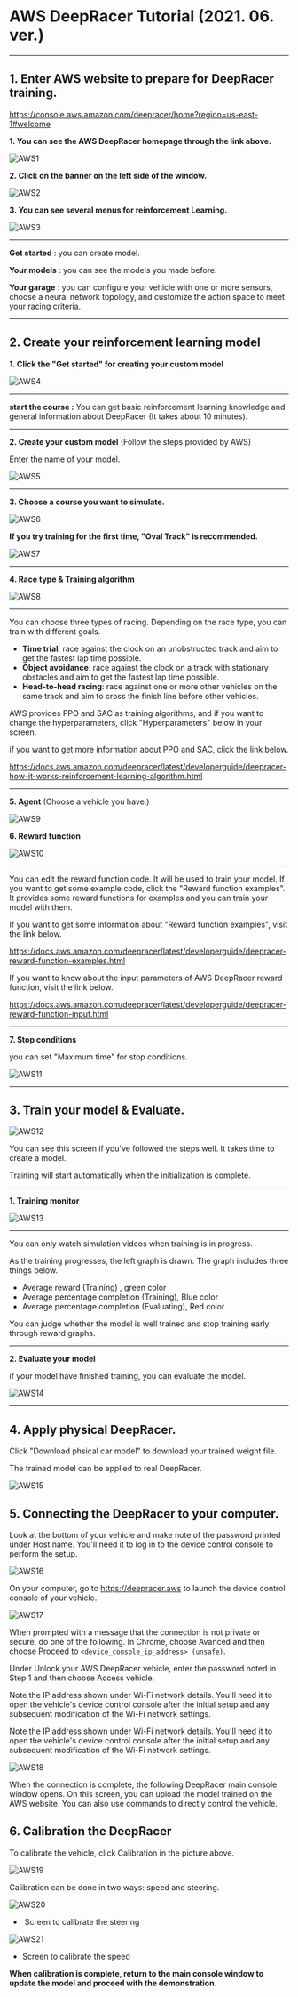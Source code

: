 # AWS DeepRacer Tutorial (2021. 06. ver.)

---

## 1. Enter AWS website to prepare for DeepRacer training.

https://console.aws.amazon.com/deepracer/home?region=us-east-1#welcome

**1. You can see the AWS DeepRacer homepage through the link above.**

![AWS1](https://user-images.githubusercontent.com/84532778/130181439-60155ace-bd4b-4193-94e1-35f66ae7dd3b.png)



**2. Click on the banner on the left side of the window.**

![AWS2](https://user-images.githubusercontent.com/84532778/130181442-dc9a6026-7e68-44cc-95b8-f75968115d10.png)



**3. You can see several menus for reinforcement Learning.**

![AWS3](https://user-images.githubusercontent.com/84532778/130181443-ec35d252-9dfc-4ba3-bf39-e456ade34e01.png)

---

**Get started** : you can create model.

**Your models** : you can see the models you made before.

**Your garage** : you can configure your vehicle with one or more sensors, choose a neural 			            network topology, and customize the action space to meet your racing criteria.

---



## 2. Create your reinforcement learning model

**1. Click the "Get started" for creating your custom model**

![AWS4](https://user-images.githubusercontent.com/84532778/130181447-5304b422-02c1-4eed-bc6b-76a0fb3f57c1.png)

---

**start the course :** You can get basic reinforcement learning knowledge and general 							      information about DeepRacer (It takes about 10 minutes).

---



**2. Create your custom model** (Follow the steps provided by AWS)

Enter the name of your model.

![AWS5](https://user-images.githubusercontent.com/84532778/130181448-848b9d99-9425-475d-ae9a-92452e0f82c2.png)

---



**3. Choose a course you want to simulate.**

![AWS6](https://user-images.githubusercontent.com/84532778/130181451-4eb4dec6-2f99-4f9c-86ca-71cebedf4916.png)

**If you try training for the first time, "Oval Track" is recommended.**

![AWS7](https://user-images.githubusercontent.com/84532778/130181452-6cb8ebdf-24df-4936-89f5-6551d1b08c87.png)

---



**4. Race type & Training algorithm**

![AWS8](https://user-images.githubusercontent.com/84532778/130181454-8e054d7b-adfd-47aa-9bf3-bd9b42a78c13.png)

___

You can choose three types of racing. Depending on the race type, you can train with different goals. 

- **Time trial**: race against the clock on an unobstructed track and aim to get the fastest lap time possible.
- **Object avoidance**: race against the clock on a track with stationary obstacles and aim to get the fastest lap time possible.
- **Head-to-head racing**: race against one or more other vehicles on the same track and aim to cross the finish line before other vehicles.

AWS provides PPO and SAC as training algorithms, and if you want to change the hyperparameters, click "Hyperparameters" below in your screen.

if you want to get more information about PPO and SAC, click the link below.

https://docs.aws.amazon.com/deepracer/latest/developerguide/deepracer-how-it-works-reinforcement-learning-algorithm.html

---



**5. Agent** (Choose a vehicle you have.)

![AWS9](https://user-images.githubusercontent.com/84532778/130181457-cdf6d1af-8743-4788-a7bb-b87929431b9e.png)



**6. Reward function**

![AWS10](https://user-images.githubusercontent.com/84532778/130181460-e54c04c8-c31c-4844-abb0-50f297732a01.png)

---

You can edit the reward function code. It will be used to train your model.  If you want to get some example code, click the "Reward function examples". It provides some reward functions for examples and you can train your model with them.

If you want to get some information about "Reward function examples", visit the link below.

https://docs.aws.amazon.com/deepracer/latest/developerguide/deepracer-reward-function-examples.html

If you want to know about the input parameters of AWS DeepRacer reward function, visit the link below.

https://docs.aws.amazon.com/deepracer/latest/developerguide/deepracer-reward-function-input.html

---



**7. Stop conditions**

you can set "Maximum time" for stop conditions.

![AWS11](https://user-images.githubusercontent.com/84532778/130181462-5582e724-8134-415b-a590-2176eb540117.png)

---



## 3. Train your model & Evaluate.

![AWS12](https://user-images.githubusercontent.com/84532778/130181463-ae690abc-5868-4914-be80-c16554f518a9.png)

You can see this screen if you've followed the steps well. It takes time to create a model.

Training will start automatically when the initialization is complete.

---



**1. Training monitor**

![AWS13](https://user-images.githubusercontent.com/84532778/130181466-39187499-d0d1-473b-8c8e-ff2930f7caee.png)

---

You can only watch simulation videos when training is in progress.

As the training progresses, the left graph is drawn. The graph includes three things below.

- Average reward (Training) , green color
- Average percentage completion (Training), Blue color
- Average percentage completion (Evaluating), Red color

You can judge whether the model is well trained and stop training early through reward graphs.

---



**2. Evaluate your model**

if your model have finished training, you can evaluate the model.

![AWS14](https://user-images.githubusercontent.com/84532778/130181470-b3174f1f-0b21-466f-be59-258208b07ac2.png)

---



## 4. Apply physical DeepRacer.

Click "Download phsical car model" to download your trained weight file.

The trained model can be applied to real DeepRacer.

![AWS15](https://user-images.githubusercontent.com/84532778/130181472-7b1569ef-0ac4-4c54-a880-a33e6bbf8ba6.png)



## 5. Connecting the DeepRacer to your computer.

Look at the bottom of your vehicle and make note of the password printed under Host name. You'll need it to log in to the device control console to perform the setup.

![AWS16](https://user-images.githubusercontent.com/84532778/130181475-729afd5d-08b0-457d-a5e6-71c26f9c5a48.jpg)



On your computer, go to https://deepracer.aws to launch the device control console of your vehicle.

![AWS17](https://user-images.githubusercontent.com/84532778/130181476-6510fd31-2a19-479a-9fc8-b32d163534e1.png)

When prompted with a message that the connection is not private or secure, do one of the following. In Chrome, choose Avanced and then choose Proceed to `<device_console_ip_address> (unsafe)`.

Under Unlock your AWS DeepRacer vehicle, enter the password noted in Step 1 and then choose Access vehicle.

Note the IP address shown under Wi-Fi network details. You'll need it to open the vehicle's device control console after the initial setup and any subsequent modification of the Wi-Fi network settings.

Note the IP address shown under Wi-Fi network details. You'll need it to open the vehicle's device control console after the initial setup and any subsequent modification of the Wi-Fi network settings.



![AWS18](https://user-images.githubusercontent.com/84532778/130181477-ee7059ae-56ed-4585-a15e-0739fe01412f.png)

When the connection is complete, the following DeepRacer main console window opens. On this screen, you can upload the model trained on the AWS website. You can also use commands to directly control the vehicle.



## 6. Calibration the DeepRacer

To calibrate the vehicle, click Calibration in the picture above.

![AWS19](https://user-images.githubusercontent.com/84532778/130181479-9a56f3f0-eae7-419d-9f73-94e5f9d3ff69.png)



Calibration can be done in two ways: speed and steering.

![AWS20](https://user-images.githubusercontent.com/84532778/130181480-5d769c1c-b78a-4057-b9e6-ff9160a49400.png)

* ​	Screen to calibrate the steering



![AWS21](https://user-images.githubusercontent.com/84532778/130181481-297deadb-5a25-4669-815b-482349a03377.png)

* Screen to calibrate the speed



**When calibration is complete, return to the main console window to update the model and proceed with the demonstration.**
